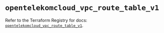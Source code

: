 # `opentelekomcloud_vpc_route_table_v1`

Refer to the Terraform Registry for docs: [`opentelekomcloud_vpc_route_table_v1`](https://registry.terraform.io/providers/opentelekomcloud/opentelekomcloud/1.36.42/docs/resources/vpc_route_table_v1).
